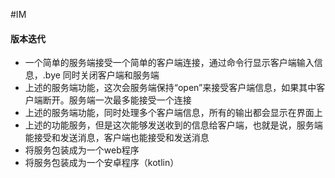 #IM
#### 版本迭代

* 一个简单的服务端接受一个简单的客户端连接，通过命令行显示客户端输入信息，.bye 同时关闭客户端和服务端
* 上述的服务端功能，这次会服务端保持“open”来接受客户端信息，如果其中客户端断开。服务端一次最多能接受一个连接
* 上述的服务端功能，同时处理多个客户端信息，所有的输出都会显示在界面上
* 上述的功能服务，但是这次能够发送收到的信息给客户端，也就是说，服务端能接受和发送消息，客户端也能接受和发送消息
* 将服务包装成为一个web程序
* 将服务包装成为一个安卓程序（kotlin）


    

    
    


